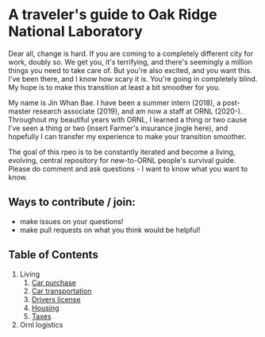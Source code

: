 # A traveler's guide to Oak Ridge National Laboratory


Dear all, change is hard. If you are coming to a completely different city for work, doubly so. We get you, it&#39;s terrifying, and there&#39;s seemingly a million things you need to take care of. But you&#39;re also excited, and you want this. I&#39;ve been there, and I know how scary it is. You&#39;re going in completely blind. My hope is to make this transition at least a bit smoother for you.

My name is Jin Whan Bae.
I have been a summer intern (2018), a post-master research associate (2019), and am now a staff at ORNL (2020-). Throughout my beautiful years with ORNL, I learned a thing or two cause I&#39;ve seen a thing or two (insert Farmer&#39;s insurance jingle here), and hopefully I can transfer my experience to make your transition smoother.

The goal of this rpeo is to be constantly iterated and become a living, evolving, central repository for new-to-ORNL people&#39;s survival guide. Please do comment and ask questions - I want to know what you want to know.

## Ways to contribute / join:
- make issues on your questions!
- make pull requests on what you think would be helpful!

## Table of Contents
1. Living
	1. [Car purchase](https://github.com/jbae11/travellers_guide_to_ornl/blob/master/living/car_purchase.md)
	2. [Car transportation](https://github.com/jbae11/travellers_guide_to_ornl/blob/master/living/car_transportation.md)
	3. [Drivers license](https://github.com/jbae11/travellers_guide_to_ornl/blob/master/living/drivers_license.md)
	4. [Housing](https://github.com/jbae11/travellers_guide_to_ornl/blob/master/living/housing.md)
	5. [Taxes](https://github.com/jbae11/travellers_guide_to_ornl/blob/master/living/taxes.md)
2. Ornl logistics

